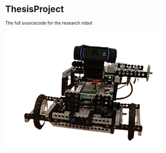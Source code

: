 # ThesisProject
The full sourcecode for the research robot

![An image of the research robot](https://github.com/Bonsco/ThesisProject/blob/main/robot.png?raw=true)
